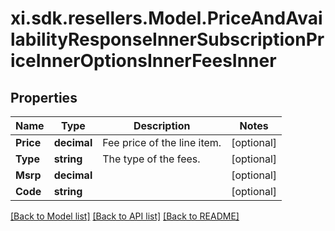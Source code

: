 # xi.sdk.resellers.Model.PriceAndAvailabilityResponseInnerSubscriptionPriceInnerOptionsInnerFeesInner

## Properties

Name | Type | Description | Notes
------------ | ------------- | ------------- | -------------
**Price** | **decimal** | Fee price of the line item. | [optional] 
**Type** | **string** | The type of the fees. | [optional] 
**Msrp** | **decimal** |  | [optional] 
**Code** | **string** |  | [optional] 

[[Back to Model list]](../README.md#documentation-for-models) [[Back to API list]](../README.md#documentation-for-api-endpoints) [[Back to README]](../README.md)

